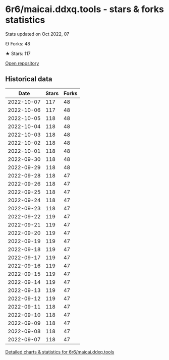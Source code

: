# 6r6/maicai.ddxq.tools - stars & forks statistics

Stats updated on Oct 2022, 07

☋ Forks: 48

★ Stars: 117

[Open repository](https://github.com/6r6/maicai.ddxq.tools)

## Historical data
| Date | Stars | Forks |
|------|-------|-------|
| 2022-10-07 | 117 | 48 | 
| 2022-10-06 | 117 | 48 | 
| 2022-10-05 | 118 | 48 | 
| 2022-10-04 | 118 | 48 | 
| 2022-10-03 | 118 | 48 | 
| 2022-10-02 | 118 | 48 | 
| 2022-10-01 | 118 | 48 | 
| 2022-09-30 | 118 | 48 | 
| 2022-09-29 | 118 | 48 | 
| 2022-09-28 | 118 | 47 | 
| 2022-09-26 | 118 | 47 | 
| 2022-09-25 | 118 | 47 | 
| 2022-09-24 | 118 | 47 | 
| 2022-09-23 | 118 | 47 | 
| 2022-09-22 | 119 | 47 | 
| 2022-09-21 | 119 | 47 | 
| 2022-09-20 | 119 | 47 | 
| 2022-09-19 | 119 | 47 | 
| 2022-09-18 | 119 | 47 | 
| 2022-09-17 | 119 | 47 | 
| 2022-09-16 | 119 | 47 | 
| 2022-09-15 | 119 | 47 | 
| 2022-09-14 | 119 | 47 | 
| 2022-09-13 | 119 | 47 | 
| 2022-09-12 | 119 | 47 | 
| 2022-09-11 | 118 | 47 | 
| 2022-09-10 | 118 | 47 | 
| 2022-09-09 | 118 | 47 | 
| 2022-09-08 | 118 | 47 | 
| 2022-09-07 | 118 | 47 | 


[Detailed charts & statistics for 6r6/maicai.ddxq.tools](https://reviewgithub.com/rep/6r6/maicai.ddxq.tools)
